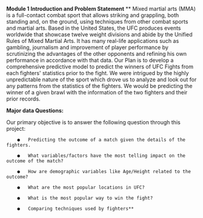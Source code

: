 **Module 1 Introduction and Problem Statement**
**
Mixed martial arts (MMA) is a full-contact combat sport that allows striking and grappling, both standing and, on the ground, using techniques from other combat sports and martial arts. Based in the United States, the UFC produces events worldwide that showcase twelve weight divisions and abide by the Unified Rules of Mixed Martial Arts. It has many real-life applications such as gambling, journalism and improvement of player performance by scrutinizing the advantages of the other opponents and refining his own performance in accordance with that data. Our Plan is to develop a comprehensive predictive model to predict the winners of UFC Fights from each fighters' statistics prior to the fight. We were intrigued by the highly unpredictable nature of the sport which drove us to analyze and look out for any patterns from the statistics of the fighters. We would be predicting the winner of a given brawl with the information of the two fighters and their prior records.

**Major data Questions:**

Our primary objective is to answer the following question through this project:

        ●	Predicting the outcome of a match given the details of the fighters.
        
        ●	What variables/factors have the most telling impact on the outcome of the match?
        
        ●	How are demographic variables like Age/Height related to the outcome?
        
        ●	What are the most popular locations in UFC?
        
        ●	What is the most popular way to win the fight?
        
        ●	Comparing techniques used by fighters**


